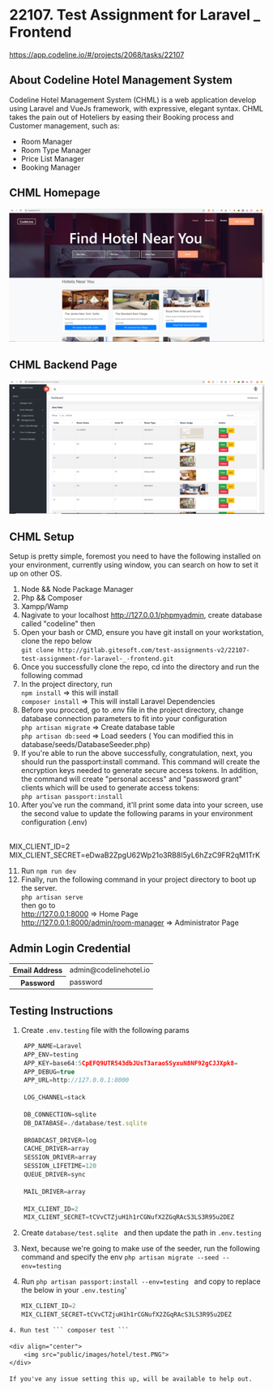 # 22107. Test Assignment for Laravel _ Frontend 

https://app.codeline.io/#/projects/2068/tasks/22107

## About Codeline Hotel Management System
Codeline Hotel Management System (CHML) is a web application develop using Laravel and VueJs framework, with expressive, elegant syntax.
CHML takes the pain out of Hoteliers by easing their Booking process and Customer management, such as:

- Room Manager
- Room Type Manager
- Price List Manager
- Booking Manager

## CHML Homepage
<div align="center">
    <img src="public/images/hotel/home-page.PNG">
</div>

## CHML Backend Page
<div align="center">
    <img src="public/images/hotel/backend-page.PNG">
</div>

## CHML Setup
Setup is pretty simple, foremost you need to have the following installed on your environment, currently using window, you can search on how to set it up on other OS.
1. Node && Node Package Manager <br/>
2. Php && Composer <br/>
3. Xampp/Wamp <br/>
4. Nagivate to your localhost http://127.0.0.1/phpmyadmin, create database called "codeline" then <br/>
5. Open your bash or CMD, ensure you have git install on your workstation, clone the repo below <br/>
    ```git clone http://gitlab.gitesoft.com/test-assignments-v2/22107-test-assignment-for-laravel-_-frontend.git ``` <br/>
6. Once you successfully clone the repo, cd into the directory and run the following commad <br/>
7. In the project directory, run <br/>
    ``` npm install ``` => this will install <br/>
    ``` composer install ``` => This will install Laravel Dependencies
8. Before you procced, go to .env file in the project directory, change database connection parameters to fit into your configuration <br/>
    ``` php artisan migrate ```  => Create database table <br/>
    ``` php artisan db:seed ``` => Load seeders ( You can modified this in database/seeds/DatabaseSeeder.php) <br/>
9. If you're able to run the above successfully, congratulation, next, you should run the passport:install command. This command will create the encryption keys needed to generate secure access tokens. In addition, the command will create "personal access" and "password grant" clients which will be used to generate access tokens: <br/>
    ``` php artisan passport:install ``` <br/>
10. After you've run the command, it'll print some data into your screen, use the second value to update the following params in your environment configuration (.env) 
<br/>
MIX_CLIENT_ID=2 <br/>
MIX_CLIENT_SECRET=eDwaB2ZpgU62Wp21o3RB8I5yL6hZzC9FR2qM1TrK <br/>

11. Run ```npm run dev ``` <br/>
12. Finally, run the following command in your project directory to boot up the server. <br/>
    ``` php artisan serve ``` <br/>
then go to <br/>
    http://127.0.0.1:8000 => Home Page <br/>
    http://127.0.0.1:8000/admin/room-manager => Administrator Page <br/>

## Admin Login Credential
<table>
    <tr>
        <th>Email Address</th>
        <td> admin@codelinehotel.io </td>
    </tr>
    <tr>
        <th>Password</th>
        <td> password </td>
    </tr>
</table>

## Testing Instructions
1. Create ```.env.testing``` file with the following params

``` javascript
    APP_NAME=Laravel
    APP_ENV=testing
    APP_KEY=base64:5CpEFQ9UTR543dbJUsT3araoSSyxuN8NF92gCJJXpk8=
    APP_DEBUG=true
    APP_URL=http://127.0.0.1:8000

    LOG_CHANNEL=stack

    DB_CONNECTION=sqlite
    DB_DATABASE=./database/test.sqlite

    BROADCAST_DRIVER=log
    CACHE_DRIVER=array
    SESSION_DRIVER=array
    SESSION_LIFETIME=120
    QUEUE_DRIVER=sync

    MAIL_DRIVER=array
    
    MIX_CLIENT_ID=2
    MIX_CLIENT_SECRET=tCVvCTZjuH1h1rCGNufX2ZGqRAcS3LS3R95u2DEZ    
```
2. Create ```database/test.sqlite ``` and then update the path in ```.env.testing``` 
3. Next, because we're going to make use of the seeder, run the following command and specify the env
    ```php artisan migrate --seed --env=testing```
4. Run ```php artisan passport:install --env=testing ``` and copy to replace the below in your ```.env.testing```'

    ``` javascript 
   MIX_CLIENT_ID=2
   MIX_CLIENT_SECRET=tCVvCTZjuH1h1rCGNufX2ZGqRAcS3LS3R95u2DEZ
```
4. Run test ``` composer test ```

<div align="center">
    <img src="public/images/hotel/test.PNG">
</div>

If you've any issue setting this up, will be available to help out.